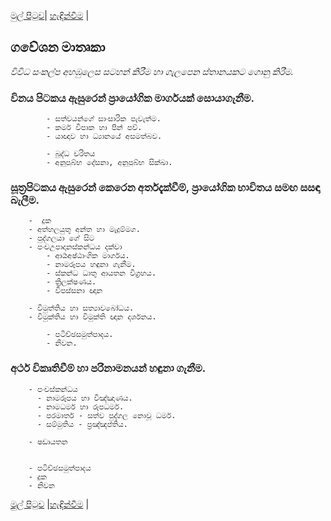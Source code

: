[මුල් පිටුව](/index.md)| [හැඳින්වීම](/හැඳින්වීම.md) |

## ගවේශන මාතෘකා
_විවිධ සංකල්ප අහඹුලෙස සටහන් කිරීම හා ගැලපෙන ස්තානයකට ගොනු කිරීම._

### විනය පිටකය ඇසුරෙන් ප්‍රායෝගික මාර්ගයක් සොයාගැනීම.
			- සත්වයන්ගේ සාංසාරික පැවැත්ම.
			- කර්ම විපාක හා පින් පව්.
			- යාඥාව හා ධ්‍යානයේ අසමත්බව.

			- බුද්ධ චරිතය
			- අනුපුබ්භ දේසනා, අනුපුබ්භ සික්ඛා.

### සූත්‍රපිටකය ඇසුරෙන් කෙරෙන අර්තදැක්වීම්, ප්‍රායෝගික භාවිතය සමඟ සසඳා බැලීම.
		-  දුක
		- අත්හලයුතු අන්ත හා මැදුම්මග.
		- පුද්ගලයා ගේ සිට
		- පංචඋපාදානස්කන්ධය දක්වා
			- ආර්‍යඅෂ්ඨාංගික මාර්ගය.
			- නාමරූපය හඳුනා ගැනීම.
			- ස්කන්ධ ධාතු ආයතන විග්‍රහය.
			- ත්‍රිලක්ෂණය.
			- විපස්සනා ඥාන

		- විමුත්තිය හා සත්‍යාවබෝධය.
		- විමුක්තිය හා විමුක්ති ඥාන දර්ශනය.

			- පටිච්ඡසමුත්පාදය.
			- නිවන.


### අර්ථ විකෘතිවීම් හා පරිනාමනයන් හඳුනා ගැනීම.
		- පංචස්කන්ධය
		  - නාමරූපය හා විඤ්ඤාණය.
		  - නාමධර්ම හා රූපධර්ම.
		  - පරමාර්ත - සත්ව පුද්ගල නොවූ ධර්ම.
		  - සම්මුතිය - ප්‍රඤ්ඤප්තිය.

		- ෂඩායතන


		- පටිච්ඡසමුත්පාදය
		- දුක
		- නිවන

[මුල් පිටුව](/index.md) |[හැඳින්වීම](/හැඳින්වීම.md) |
